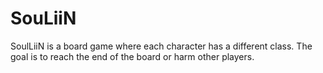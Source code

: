 # SouLiiN
SoulLiiN is a board game where each character has a different class. The goal is to reach the end of the board or harm other players.
